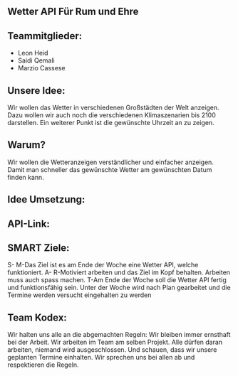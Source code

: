 ## Wetter API   Für Rum und Ehre

## Teammitglieder:
- Leon Heid
- Saidi Qemali
- Marzio Cassese

## Unsere Idee:

Wir wollen das Wetter in verschiedenen Großstädten der Welt anzeigen. Dazu wollen wir auch noch die verschiedenen Klimaszenarien bis 2100 darstellen. Ein weiterer Punkt ist die gewünschte Uhrzeit an zu zeigen.

## Warum?
Wir wollen die Wetteranzeigen verständlicher und einfacher anzeigen. Damit man schneller das gewünschte Wetter am gewünschten Datum finden kann.


## Idee Umsetzung:
 
 
## API-Link:
 
 
## SMART Ziele:
S-
M-Das Ziel ist es am Ende der Woche eine Wetter API, welche funktioniert.
A-
R-Motiviert arbeiten und das Ziel im Kopf behalten. Arbeiten muss auch spass machen.
T-Am Ende der Woche soll die Wetter API fertig und funktionsfähig sein. Unter der Woche wird nach Plan gearbeitet und die Termine werden versucht eingehalten zu werden
## Team Kodex:

Wir halten uns alle an die abgemachten Regeln:
Wir bleiben immer ernsthaft bei der Arbeit.
Wir arbeiten im Team am selben Projekt. Alle dürfen daran arbeiten, niemand wird ausgeschlossen. Und schauen, dass wir unsere geplanten Termine einhalten.
Wir sprechen uns bei allen ab und respektieren die Regeln.
 
